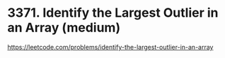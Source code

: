 # 3371. Identify the Largest Outlier in an Array (medium)

https://leetcode.com/problems/identify-the-largest-outlier-in-an-array
